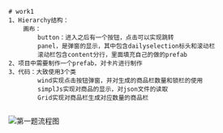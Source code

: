 ```
# work1
1、Hierarchy结构：
    画布：
        button：进入之后有一个按钮，点击可以实现跳转
        panel，是弹窗的显示，其中包含dailyselection标头和滚动栏
        滚动栏包含content分行，里面填充自己的做的prefab
2、项目中需要制作一个prefab，对卡片进行制作
3、代码：大致使用3个类
        wind实现点击按钮弹窗，并对生成的商品栏数量和锁栏的使用
        simplJs实现对商品的显示，对json文件的读取
        Grid实现对商品栏生成对应数量的商品栏
        
```









![第一题流程图](/Users/shifeng/Desktop/第一题流程图.png)